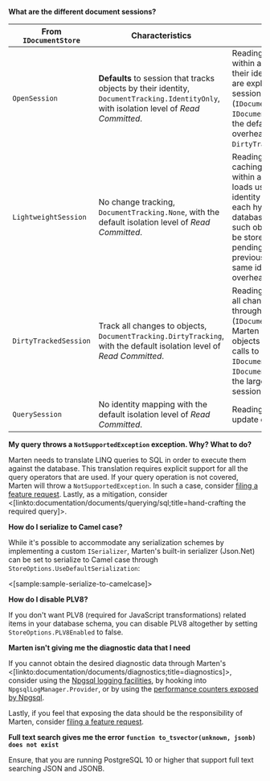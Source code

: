<!--Title:FAQ & Troubleshooting-->

**What are the different document sessions?**

| From `IDocumentStore` | Characteristics | Use |
|-----------------------|-----------------------|---|
| `OpenSession`         | **Defaults** to session that tracks objects by their identity, `DocumentTracking.IdentityOnly`, with isolation level of *Read Committed*. | Reading & writing data. Objects within a session are cached by their identity. Updates to objects are explicitly controlled through session operations (`IDocumentSession.Update`, `IDocumentSession.Store`). With the defaults, incurs lower overhead than `DirtyTrackedSession`. |
| `LightweightSession`  | No change tracking, `DocumentTracking.None`, with the default isolation level of *Read Committed*. | Reading & writing data. No caching of objects is done within a session, e.g. repeated loads using the same document identity yield separate objects, each hydrated from the database. In case of updates to such objects, the last object to be stored will overwrite any pending changes from previously stored objects of the same identity. Can incur lower overhead than tracked sessions. |
| `DirtyTrackedSession` | Track all changes to objects, `DocumentTracking.DirtyTracking`, with the default isolation level of *Read Committed*. | Reading & writing data. Tracks all changes to objects loaded through a session. Upon save (`IDocumentSession.SaveChanges`), Marten updates the changed objects without requiring explicit calls to `IDocumentSession.Update` or `IDocumentSession.Store`. Incurs the largest overhead of tracked sessions.  |
| `QuerySession`        | No identity mapping with the default isolation level of *Read Committed*.   | Reading data, i.e. no insert or update operations are exposed. |

**My query throws a `NotSupportedException` exception. Why? What to do?**

Marten needs to translate LINQ queries to SQL in order to execute them against the database. This translation requires explicit support for all the query operators that are used. If your query operation is not covered, Marten will throw a `NotSupportedException`. In such a case, consider [filing a feature request](https://github.com/JasperFx/marten/issues/new). Lastly, as a mitigation, consider 
<[linkto:documentation/documents/querying/sql;title=hand-crafting the required query]>.

**How do I serialize to Camel case?**

While it's possible to accommodate any serialization schemes by implementing a custom `ISerializer`, Marten's built-in serializer (Json.Net) can be set to serialize to Camel case through `StoreOptions.UseDefaultSerialization`:

<[sample:sample-serialize-to-camelcase]>     

**How do I disable PLV8?**

If you don't want PLV8 (required for JavaScript transformations) related items in your database schema, you can disable PLV8 altogether by setting `StoreOptions.PLV8Enabled` to false.

**Marten isn't giving me the diagnostic data that I need**

If you cannot obtain the desired diagnostic data through Marten's <[linkto:documentation/documents/diagnostics;title=diagnostics]>, consider using the [Npgsql logging facilities](https://www.npgsql.org/doc/logging.html), by hooking into `NpgsqlLogManager.Provider`, or by using the [performance counters exposed by Npgsql](https://www.npgsql.org/doc/performance.html).

Lastly, if you feel that exposing the data should be the responsibility of Marten, consider [filing a feature request](https://github.com/JasperFx/marten/issues/new).

**Full text search gives me the error `function to_tsvector(unknown, jsonb) does not exist`**

Ensure, that you are running PostgreSQL 10 or higher that support full text searching JSON and JSONB.

